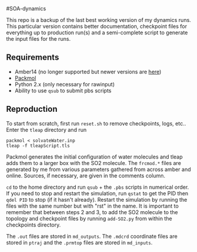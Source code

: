 #SOA-dynamics

This repo is a backup of the last best working version of my dynamics runs. This particular version contains better documentation, checkpoint files for everything up to production run(s) and a semi-complete script to generate the input files for the runs.

## Requirements

- Amber14 (no longer supported but newer versions are [here](https://ambermd.org))
- [Packmol](https://github.com/m3g/packmol)
- Python 2.x (only necessary for rawinput)
- Ability to use `qsub` to submit pbs scripts

## Reproduction

To start from scratch, first run `reset.sh` to remove checkpoints, logs, etc.. Enter the `tleap` directory and run

```
packmol < solvateWater.inp
tleap -f tleapScript.tls
```
Packmol generates the initial configuration of water molecules and tleap adds them to a larger box with the SO2 molecule. The `frcmod.*` files are generated by me from various parameters gathered from across amber and online. Sources, if necessary, are given in the comments column.

`cd` to the home directory and run `qsub` + the `.pbs` scripts in numerical order. If you need to stop and restart the simulation, run `qstat` to get the PID then `qdel PID` to stop (if it hasn't already). Restart the simulation by running the files with the same number but with "rst" in the name. It is important to remember that between steps 2 and 3, to add the SO2 molecule to the topology and checkpoint files by running `add-SO2.py` from within the checkpoints directory.

The `.out` files are stored in `md_outputs`. The `.mdcrd` coordinate files are stored in `ptraj` and the `.prmtop` files are stored in `md_inputs`. 
